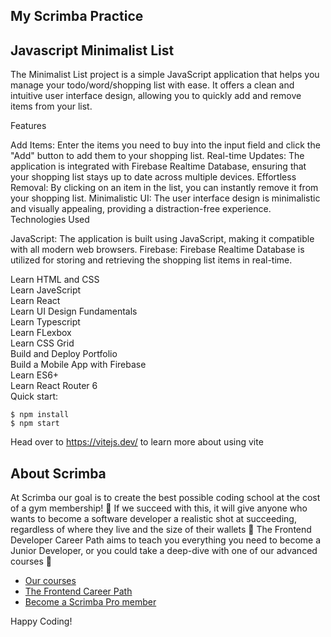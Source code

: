 ## My Scrimba Practice
## Javascript Minimalist List

The Minimalist List project is a simple JavaScript application that helps you manage your todo/word/shopping list with ease. It offers a clean and intuitive user interface design, allowing you to quickly add and remove items from your list.

Features

Add Items: Enter the items you need to buy into the input field and click the "Add" button to add them to your shopping list.
Real-time Updates: The application is integrated with Firebase Realtime Database, ensuring that your shopping list stays up to date across multiple devices.
Effortless Removal: By clicking on an item in the list, you can instantly remove it from your shopping list.
Minimalistic UI: The user interface design is minimalistic and visually appealing, providing a distraction-free experience.
Technologies Used

JavaScript: The application is built using JavaScript, making it compatible with all modern web browsers.
Firebase: Firebase Realtime Database is utilized for storing and retrieving the shopping list items in real-time.

Learn HTML and CSS  
Learn JaveScript  
Learn React   
Learn UI Design Fundamentals  
Learn Typescript    
Learn FLexbox    
Learn CSS Grid  
Build and Deploy Portfolio  
Build a Mobile App with Firebase   
Learn ES6+   
Learn React Router 6  
Quick start:

```
$ npm install
$ npm start
````

Head over to https://vitejs.dev/ to learn more about using vite
## About Scrimba

At Scrimba our goal is to create the best possible coding school at the cost of a gym membership! 💜
If we succeed with this, it will give anyone who wants to become a software developer a realistic shot at succeeding, regardless of where they live and the size of their wallets 🎉
The Frontend Developer Career Path aims to teach you everything you need to become a Junior Developer, or you could take a deep-dive with one of our advanced courses 🚀

- [Our courses](https://scrimba.com/allcourses)
- [The Frontend Career Path](https://scrimba.com/learn/frontend)
- [Become a Scrimba Pro member](https://scrimba.com/pricing)

Happy Coding!
